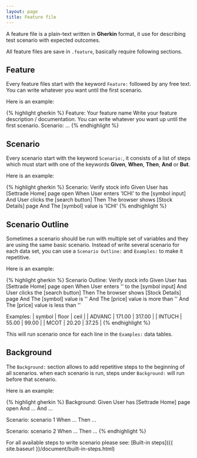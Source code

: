```yaml
---
layout: page
title: Feature file
---
```


A feature file is a plain-text written in __Gherkin__ format,
it use for describing test scenario with expected outcomes.

All feature files are save in `.feature`,
basically require following sections.


## Feature

Every feature files start with the keyword `Feature:` followed by any free text.
You can write whatever you want until the first scenario.

Here is an example:

{% highlight gherkin %}
Feature: Your feature name
    Write your feature description / documentation.
    You can write whatever you want up until the first scenario.
Scenario:
    ...
{% endhighlight %}


## Scenario

Every scenario start with the keyword `Scenario:`,
it consists of a list of steps which must start with one of the keywords __Given__, __When__, __Then__, __And__ or __But__.

Here is an example:

{% highlight gherkin %}
Scenario: Verify stock info
    Given User has [Settrade Home] page open
     When User enters 'ICHI' to the [symbol input]
      And User clicks the [search button]
     Then The browser shows [Stock Details] page
      And The [symbol] value is 'ICHI'
{% endhighlight %}


## Scenario Outline

Sometimes a scenario should be run with multiple set of variables and they are using the same basic scenario.
Instead of write several scenario for each data set, you can use a `Scenario Outline:` and `Examples:` to make it repetitive.

Here is an example:

{% highlight gherkin %}
Scenario Outline: Verify stock info
    Given User has [Settrade Home] page open
     When User enters '<symbol>' to the [symbol input]
      And User clicks the [search button]
     Then The browser shows [Stock Details] page
      And The [symbol] value is '<symbol>'
      And The [price] value is more than '<floor>'
      And The [price] value is less than '<ceil>'

Examples:
    | symbol | floor   | ceil   |
    | ADVANC | 171.00  | 317.00 |
    | INTUCH | 55.00   | 99.00  |
    | MCOT   | 20.20   | 37.25  |
{% endhighlight %}

This will run scenario once for each line in the `Examples:` data tables.


## Background

The `Background:` section allows to add repetitive steps to the beginning of all scenarios.
when each scenario is run, steps under `Background:` will run before that scenario.

Here is an example:

{% highlight gherkin %}
Background:
    Given User has [Settrade Home] page open
      And ...
      And ...

Scenario: scenario 1
     When ...
     Then ...

Scenario: scenario 2
     When ...
     Then ...
{% endhighlight %}

For all available steps to write scenario please see: [Built-in steps]({{ site.baseurl }}/document/built-in-steps.html)
